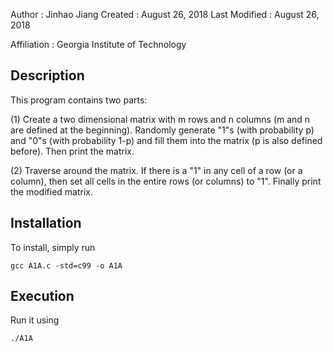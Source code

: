 Author          : Jinhao Jiang
Created         : August 26, 2018
Last Modified   : August 26, 2018

Affiliation          : Georgia Institute of Technology


Description
-------------

This program contains two parts:

(1) Create a two dimensional matrix with m rows and n columns (m and n are defined at the beginning). Randomly generate "1"s (with probability p) and "0"s (with probability 1-p) and fill them into the matrix (p is also defined before). Then print the matrix.

(2) Traverse around the matrix. If there is a "1" in any cell of a row (or a column), then set all cells in the entire rows (or columns) to "1". Finally print the modified matrix.


Installation
------------

To install, simply run

    gcc A1A.c -std=c99 -o A1A


Execution
-----------

Run it using

    ./A1A 

